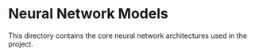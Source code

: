 # Neural Network Models

This directory contains the core neural network architectures used in the project.
